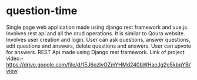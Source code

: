 # question-time
Single page web application made using django rest framework and vue.js. Involves rest api and all the crud operations. It is similar to Qoura
website. Involves user creation and login. User can ask questions, answer questions, edit questions and answers, delete questions and answers.
User can upvote for answers. REST Api made using Django rest framework.
Link of project video:- https://drive.google.com/file/d/1EJ6ozIvOZmYHMd240bWHaeJg2g5kbqYB/view
